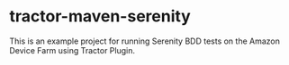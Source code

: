 # tractor-maven-serenity
This is an example project for running Serenity BDD tests on the Amazon Device Farm using Tractor Plugin.

